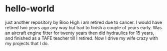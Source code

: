 # hello-world
just another repository by Bloo
High i am retired due to cancer. I would have retired two years ago any way but had to finish a couple of years early. Was an aircraft engine fitter for twenty years then did hydraulics for 15 years, and finished as a TAFE teacher till I retired. Now I drive my wife crazy with my projects that I do.
